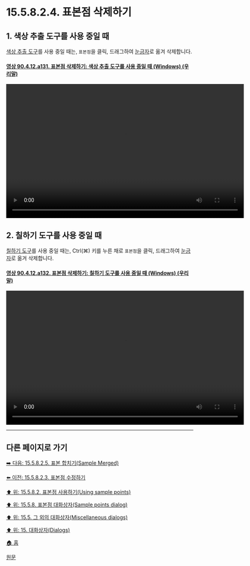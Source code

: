 # 15.5.8.2.4. 표본점 삭제하기

<a id="15-05-08-02-04-s1"></a>

## 1. 색상 추출 도구를 사용 중일 때
[색상 추출 도구](./14-05-03-00-color_picker.md)를 사용 중일 때는, `표본점`을 클릭, 드래그하여 [눈금자](./03-02-04-04-ruler.md)로 옮겨 삭제합니다.

<a id="90-04-12-a131"></a>

#### [영상 90.4.12.a131. 표본점 삭제하기: 색상 추출 도구를 사용 중일 때 (Windows) (우리말)](./90-04-0012-sample_points.md#90-04-12-a131)
<video controls="controls" width="640" height="360" src="https://github.com/user-attachments/assets/af38b73e-773c-4bbc-b04b-860d96915e60"></video>

<a id="15-05-08-02-04-s2"></a>

## 2. 칠하기 도구를 사용 중일 때
[칠하기 도구](./14-03-00-paint_tools.md)를 사용 중일 때는, Ctrl(⌘) 키를 누른 채로 `표본점`을 클릭, 드래그하여 [눈금자](./03-02-04-04-ruler.md)로 옮겨 삭제합니다.

<a id="90-04-12-a132"></a>

#### [영상 90.4.12.a132. 표본점 삭제하기: 칠하기 도구를 사용 중일 때 (Windows) (우리말)](./90-04-0012-sample_points.md#90-04-12-a132)
<video controls="controls" width="640" height="360" src="https://github.com/user-attachments/assets/37d94cdb-35b1-4b63-821e-f2171b8af94b"></video>

***

## 다른 페이지로 가기

[➡️ 다음: 15.5.8.2.5. 표본 합치기(Sample Merged)](./15-05-08-02-05-sample_merged.md)

[⬅️ 이전: 15.5.8.2.3. 표본점 수정하기](./15-05-08-02-03-edit_sample_points.md)

[⬆️ 위: 15.5.8.2. 표본점 사용하기(Using sample points)](./15-05-08-02-00-using_sample_points.md)

[⬆️ 위: 15.5.8. 표본점 대화상자(Sample points dialog)](./15-05-08-00-sample-points-dialog.md)

[⬆️ 위: 15.5. 그 외의 대화상자(Miscellaneous dialogs)](./15-05-00-miscellaneous-dialogs.md)

[⬆️ 위: 15. 대화상자(Dialogs)](./15-00-dialogs.md)

[🏠 홈](./00-home.md)

[원문](https://docs.gimp.org/2.10/ko/gimp-sample-point-dialog.html#idm22098)